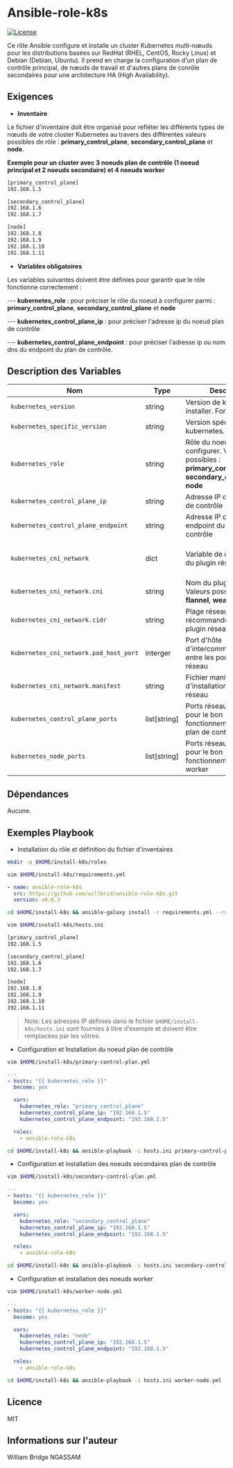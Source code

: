 # Ansible-role-k8s

[![License](https://img.shields.io/badge/license-MIT-blue.svg)](https://github.com/willbrid/ansible-role-k8s/blob/main/LICENSE)

Ce rôle Ansible configure et installe un cluster Kubernetes multi-nœuds pour les distributions basées sur RedHat (RHEL, CentOS, Rocky Linux) et Debian (Debian, Ubuntu). Il prend en charge la configuration d'un plan de contrôle principal, de nœuds de travail et d'autres plans de conrôle secondaires pour une architecture HA (High Availability).

## Exigences

- **Inventaire**

Le fichier d'inventaire doit être organisé pour refléter les différents types de nœuds de votre cluster Kubernetes au travers des différentes valeurs possibles de rôle : **primary_control_plane**, **secondary_control_plane** et **node**.

**Exemple pour un cluster avec 3 noeuds plan de contrôle (1 noeud principal et 2 noeuds secondaire) et 4 noeuds worker**

```bash
[primary_control_plane]
192.168.1.5

[secondary_control_plane]
192.168.1.6
192.168.1.7

[node]
192.168.1.8
192.168.1.9
192.168.1.10
192.168.1.11
```

- **Variables obligatoires**

Les variables suivantes doivent être définies pour garantir que le rôle fonctionne correctement : 

--- **kubernetes_role** : pour préciser le rôle du noeud à configurer parmi : **primary_control_plane**, **secondary_control_plane** et **node**

--- **kubernetes_control_plane_ip** : pour préciser l'adresse ip du noeud plan de contrôle

--- **kubernetes_control_plane_endpoint** : pour préciser l'adresse ip ou nom dns du endpoint du plan de contrôle.

## Description des Variables

|Nom|Type|Description|Valeur par défaut|
|---|----|-----------|-----------------|
`kubernetes_version`|string|Version de kubernetes à installer. Format : x.y|`"1.29"`
`kubernetes_specific_version`|string|Version spécifique de kubernetes. Format : x.y.z|`"1.29.13"`
`kubernetes_role`|string|Rôle du noeud à configurer. Valeurs possibles : **primary_control_plane**, **secondary_control_plane**, **node**|`"primary_control_plane"`
`kubernetes_control_plane_ip`|string|Adresse IP du noeud plan de contrôle|`""`
`kubernetes_control_plane_endpoint`|string|Adresse IP ou nom dns du endpoint du plan de contrôle|`""`
`kubernetes_cni_network`|dict|Variable de configuration du plugin réseau|Voir détails ci-dessous (`kubernetes_cni_network.cni`,`kubernetes_cni_network.cidr`, `kubernetes_cni_network.pod_host_port`, `kubernetes_cni_network.manifest`)
`kubernetes_cni_network.cni`|string|Nom du plugin réseau. Valeurs possibles : **calico**, **flannel**, **weave**|`"calico"`
`kubernetes_cni_network.cidr`|string|Plage réseau cidr récommandée par le plugin réseau|`"172.16.0.0/16"`
`kubernetes_cni_network.pod_host_port`|interger|Port d'hôte d'intercommunication entre les pods du plugin réseau|`179`
`kubernetes_cni_network.manifest`|string|Fichier manifest d'installation du plugin réseau|`"https://docs.projectcalico.org/manifests/calico.yaml"`
`kubernetes_control_plane_ports`|list[string]|Ports réseau à autoriser pour le bon fonctionnement du noeud plan de contrôle|`['6443', '2379-2380', '10250', '10257', '10259']`
`kubernetes_node_ports`|list[string]|Ports réseau à autoriser pour le bon fonctionnement du noeud worker|`['10250', '10256', '30000-32767']`

## Dépendances

Aucune.

## Exemples Playbook

- Installation du rôle et définition du fichier d'inventaires

```bash
mkdir -p $HOME/install-k8s/roles
```

```bash
vim $HOME/install-k8s/requirements.yml
```

```yaml
- name: ansible-role-k8s
  src: https://github.com/willbrid/ansible-role-k8s.git
  version: v0.0.3
```

```bash
cd $HOME/install-k8s && ansible-galaxy install -r requirements.yml --roles-path roles
```

```bash
vim $HOME/install-k8s/hosts.ini
```

```bash
[primary_control_plane]
192.168.1.5

[secondary_control_plane]
192.168.1.6
192.168.1.7

[node]
192.168.1.8
192.168.1.9
192.168.1.10
192.168.1.11
```

> Note: Les adresses IP définies dans le fichier `$HOME/install-k8s/hosts.ini` sont fournies à titre d'exemple et doivent être remplacées par les vôtres.

- Configuration et Installation du noeud plan de contrôle

```bash
vim $HOME/install-k8s/primary-control-plan.yml
```

```yaml
---
- hosts: "{{ kubernetes_role }}"
  become: yes

  vars:
    kubernetes_role: "primary_control_plane"
    kubernetes_control_plane_ip: "192.168.1.5"
    kubernetes_control_plane_endpoint: "192.168.1.5"

  roles:
    - ansible-role-k8s
```

```bash
cd $HOME/install-k8s && ansible-playbook -i hosts.ini primary-control-plan.yml
```

- Configuration et installation des noeuds secondaires plan de contrôle

```bash
vim $HOME/install-k8s/secondary-control-plan.yml
```

```yaml
---
- hosts: "{{ kubernetes_role }}"
  become: yes

  vars:
    kubernetes_role: "secondary_control_plane"
    kubernetes_control_plane_ip: "192.168.1.5"
    kubernetes_control_plane_endpoint: "192.168.1.5"

  roles:
    - ansible-role-k8s
```

```bash
cd $HOME/install-k8s && ansible-playbook -i hosts.ini secondary-control-plan.yml
```

- Configuration et installation des noeuds worker

```bash
vim $HOME/install-k8s/worker-node.yml
```

```yaml
---
- hosts: "{{ kubernetes_role }}"
  become: yes

  vars:
    kubernetes_role: "node"
    kubernetes_control_plane_ip: "192.168.1.5"
    kubernetes_control_plane_endpoint: "192.168.1.5"

  roles:
    - ansible-role-k8s
```

```bash
cd $HOME/install-k8s && ansible-playbook -i hosts.ini worker-node.yml
```

## Licence

MIT

## Informations sur l'auteur

William Bridge NGASSAM
